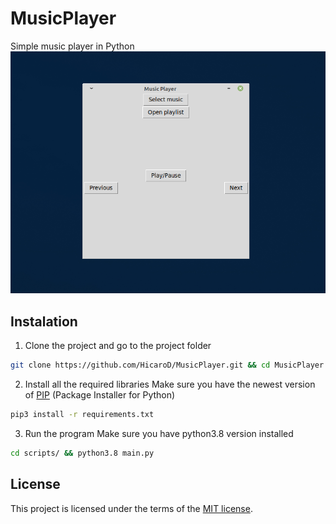 # MusicPlayer
Simple music player in Python
![img](img/main_app_img.png)

## Instalation

1. Clone the project and go to the project folder
```bash
git clone https://github.com/HicaroD/MusicPlayer.git && cd MusicPlayer
```

2. Install all the required libraries
Make sure you have the newest version of [PIP](https://pypi.org/project/pip/) (Package Installer for Python)
```bash
pip3 install -r requirements.txt
```

3. Run the program
Make sure you have python3.8 version installed
```bash
cd scripts/ && python3.8 main.py
```

## License 
This project is licensed under the terms of the [MIT license](https://choosealicense.com/licenses/mit/).
